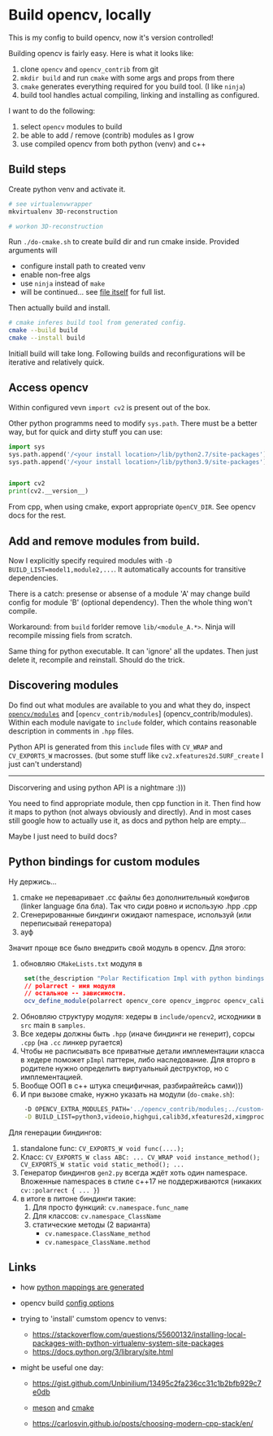 # Build opencv, locally

This is my config to build opencv, now it's version controlled!

Building opencv is fairly easy. Here is what it looks like:

1. clone `opencv` and `opencv_contrib` from git
2. `mkdir build` and run `cmake` with some args and props from there
3. `cmake` generates everything required for you build tool. (I like `ninja`)
4. build tool handles actual compiling, linking and installing as configured.


I want to do the following:

1. select `opencv` modules to build
2. be able to add / remove (contrib) modules as I grow
3. use compiled opencv from both python (venv) and c++ 


## Build steps

Create python venv and activate it. 

```sh
# see virtualenvwrapper
mkvirtualenv 3D-reconstruction

# workon 3D-reconstruction
```

Run `./do-cmake.sh` to create build dir and run cmake inside.
Provided arguments will

- configure install path to created venv
- enable non-free algs
- use `ninja` instead of `make`
- will be continued... see [file itself](do-cmake.sh) for full list.


Then actually build and install.  

```sh
# cmake inferes build tool from generated config.
cmake --build build
cmake --install build
```

Initiall build will take long. Following builds and reconfigurations will be
iterative and relatively quick.

## Access opencv

Within configured vevn `import cv2` is present out of the box.

Other python programms need to modify `sys.path`. 
There must be a better way, but for quick and dirty stuff you can use:

```py
import sys
sys.path.append('/<your install location>/lib/python2.7/site-packages')
sys.path.append('/<your install location>/lib/python3.9/site-packages')


import cv2
print(cv2.__version__)
```

From cpp, when using cmake, export appropriate `OpenCV_DIR`. 
See opencv docs for the rest.


## Add and remove modules from build.

Now I explicitly specify required modules with `-D BUILD_LIST=model1,module2,...`. It automatically accounts for transitive dependencies.

There is a catch: presense or absense of a module 'A' may change build config
for module 'B' (optional dependency). Then the whole thing won't compile.

Workaround: from `build` forlder remove `lib/<module_A.*>`. Ninja will recompile missing fiels from scratch. 

Same thing for python executable. It can 'ignore' all the updates.
Then just delete it, recompile and reinstall. Should do the trick.

## Discovering modules

Do find out what modules are available to you and what they do,
inspect [`opencv/modules`](opencv/modules) and [`opencv_contrib/modules`]
(opencv_contrib/modules). Within each module navigate to `include` folder, 
which contains reasonable description in comments in `.hpp` files.

Python API is generated from this `include` files with `CV_WRAP` and `CV_EXPORTS_W` macrosses. 
(but some stuff like `cv2.xfeatures2d.SURF_create` I just can't understand)

---

Discorvering and using python API is a nightmare :)))

You need to find appropriate module, then cpp function in it. 
Then find how it maps to python (not always obviously and directly).
And in most cases still google how to actually use it, as 
docs and python help are empty...

Maybe I just need to build docs?


## Python bindings for custom modules

Ну держись...

1. cmake не переваривает .cc файлы без дополнительный конфигов (linker language бла бла).
   Так что сиди ровно и использую .hpp .cpp
2. Сгенерированные биндинги ожидают namespace, используй (или переписывай генератора)
3. ауф

Значит проще все было внедрить свой модуль в opencv. Для этого:

1. обновляю `CMakeLists.txt` модуля в
   ```cmake
    set(the_description "Polar Rectification Impl with python bindings!")
    // polarrect - имя модуля
    // остальное -- зависимости.
    ocv_define_module(polarrect opencv_core opencv_imgproc opencv_calib3d opencv_xfeatures2d  WRAP python)
   ```
2. Обновляю структуру модуля: хедеры в `include/opencv2`, исходники в `src` main  в `samples`.
3. Все хедеры должны быть `.hpp` (иначе биндинги не генерит), сорсы `.cpp` (на `.cc` линкер ругается)
4. Чтобы не расписывать все приватные детали имплементации класса в хедере
   поможет `pImpl` паттерн, либо наследование. Для вторго в родителе нужно определить виртуальный деструктор, но с имплементацией.
5. Вообще ООП в с++ штука специфичная, разбирайтейсь сами)))
6. И при вызове cmake, нужно указать на модули (`do-cmake.sh`): 
   ```sh
    -D OPENCV_EXTRA_MODULES_PATH='../opencv_contrib/modules;../custom-modules' \
    -D BUILD_LIST=python3,videoio,highgui,calib3d,xfeatures2d,ximgproc,polarrect\
    ```

Для генерации биндингов:

1. standalone func: `CV_EXPORTS_W void func(....);`
2. Класс: `CV_EXPORTS_W class ABC: ... CV_WRAP void instance_method(); CV_EXPORTS_W static void static_method(); ...`
3. Генератор биндингов `gen2.py` всегда ждёт хоть один namespace. Вложенные namespaces в стиле c++17 не поддерживаются (никаких `cv::polarrect { ... }`)
4. в итоге в питоне биндинги такие:
   1. Для просто функций: `cv.namespace.func_name`
   2. Для классов: `cv.namespace_ClassName`
   3. статические методы (2 варианта)
      - `cv.namespace.ClassName_method`
      - `cv.namespace_ClassName.method`

## Links

- how [python mappings are generated](https://docs.opencv.org/master/da/d49/tutorial_py_bindings_basics.html)

- opencv build [config options](https://docs.opencv.org/master/db/d05/tutorial_config_reference.html)

- trying to 'install' cumstom opencv to venvs:
    - https://stackoverflow.com/questions/55600132/installing-local-packages-with-python-virtualenv-system-site-packages
    - https://docs.python.org/3/library/site.html

- might be useful one day:
    - https://gist.github.com/Unbinilium/13495c2fa236cc31c1b2bfb929c7e0db
    
    - [meson](https://mesonbuild.com/Wrap-dependency-system-manual.html) and [cmake](https://cmake.org/overview/)
    
    - https://carlosvin.github.io/posts/choosing-modern-cpp-stack/en/